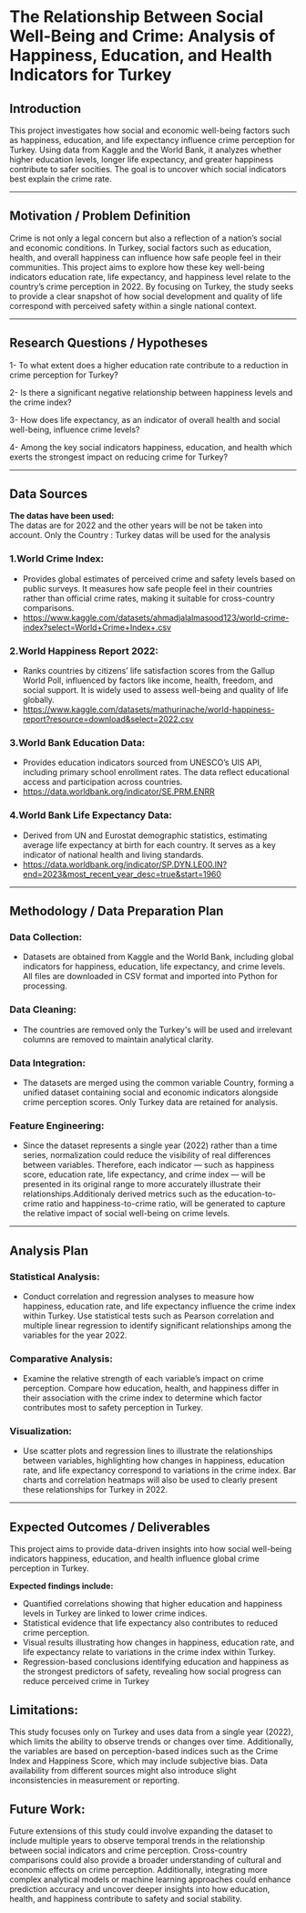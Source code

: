 # The Relationship Between Social Well-Being and Crime:  Analysis of Happiness, Education, and Health Indicators for Turkey

## Introduction
This project investigates how social and economic well-being factors such as happiness, education, and life expectancy influence crime perception for Turkey. Using  data from Kaggle and the World Bank, it analyzes whether higher education levels, longer life expectancy, and greater happiness contribute to safer socities. The goal is to uncover which social indicators best explain the crime rate.

---
## Motivation / Problem Definition
Crime is not only a legal concern but also a reflection of a nation’s social and economic conditions. In Turkey, social factors such as education, health, and overall happiness can influence how safe people feel in their communities. This project aims to explore how these key well-being indicators education rate, life expectancy, and happiness level relate to the country’s crime perception in 2022. By focusing on Turkey, the study seeks to provide a clear snapshot of how social development and quality of life correspond with perceived safety within a single national context.

---
## Research Questions / Hypotheses
1- To what extent does a higher education rate contribute to a reduction in crime perception for Turkey?

2- Is there a significant negative relationship between happiness levels and the crime index?

3- How does life expectancy, as an indicator of overall health and social well-being, influence crime levels?

4- Among the key social indicators happiness, education, and health  which exerts the strongest impact on reducing crime for Turkey?

---
## Data Sources
**The datas have been used:**  
The datas are for 2022 and the other years will be not be taken into account. Only the Country : Turkey datas will be used for the analysis
### 1.World Crime Index:
 - Provides global estimates of perceived crime and safety levels based on public surveys. It measures how safe people feel in their countries rather than official crime rates, making it suitable for cross-country comparisons.
 - https://www.kaggle.com/datasets/ahmadjalalmasood123/world-crime-index?select=World+Crime+Index+.csv
### 2.World Happiness Report 2022:
 - Ranks countries by citizens’ life satisfaction scores from the Gallup World Poll, influenced by factors like income, health, freedom, and social support. It is widely used to assess well-being and quality of life globally.
 - https://www.kaggle.com/datasets/mathurinache/world-happiness-report?resource=download&select=2022.csv
### 3.World Bank Education Data:
 - Provides education indicators sourced from UNESCO’s UIS API, including primary school enrollment rates. The data reflect educational access and participation across countries.
 - https://data.worldbank.org/indicator/SE.PRM.ENRR
### 4.World Bank Life Expectancy Data:
 - Derived from UN and Eurostat demographic statistics, estimating average life expectancy at birth for each country. It serves as a key indicator of national health and living standards.
 - https://data.worldbank.org/indicator/SP.DYN.LE00.IN?end=2023&most_recent_year_desc=true&start=1960



---
## Methodology / Data Preparation Plan
### Data Collection:
 - Datasets are obtained from Kaggle and the World Bank, including global indicators for happiness, education, life expectancy, and crime levels. All files are downloaded in CSV format and imported into Python for processing.

### Data Cleaning:
- The countries are removed only the Turkey's will be used and irrelevant columns are removed to maintain analytical clarity.

### Data Integration:
- The datasets are merged using the common variable Country, forming a unified dataset containing social and economic indicators alongside crime perception scores. Only Turkey data are retained for analysis.

### Feature Engineering:
 -  Since the dataset represents a single year (2022) rather than a time series, normalization could reduce the visibility of real differences between variables. Therefore, each indicator — such as happiness score, education rate, life expectancy, and crime index — will be presented in its original range to more accurately illustrate their relationships.Additionaly derived metrics such as the education-to-crime ratio and happiness-to-crime ratio, will be generated to capture the relative impact of social well-being on crime levels. 


---
## Analysis Plan

### Statistical Analysis:
 - Conduct correlation and regression analyses to measure how happiness, education rate, and life expectancy influence the crime index within Turkey. Use statistical tests such as Pearson correlation and multiple linear regression to identify significant relationships among the variables for the year 2022.

### Comparative Analysis:
 - Examine the relative strength of each variable’s impact on crime perception. Compare how education, health, and happiness differ in their association with the crime index to determine which factor contributes most to safety perception in Turkey.

### Visualization:
 - Use scatter plots and regression lines to illustrate the relationships between variables, highlighting how changes in happiness, education rate, and life expectancy correspond to variations in the crime index. Bar charts and correlation heatmaps will also be used to clearly present these relationships for Turkey in 2022.


---
## Expected Outcomes / Deliverables

This project aims to provide data-driven insights into how social well-being indicators happiness, education, and health influence global crime perception in Turkey.

**Expected findings include:** 

 - Quantified correlations showing that higher education and happiness levels in Turkey are linked to lower crime indices.
 - Statistical evidence that life expectancy  also contributes to reduced crime perception.
 -  Visual results illustrating how changes in happiness, education rate, and life expectancy relate to variations in the crime index within Turkey.
 -  Regression-based conclusions identifying education and happiness as the strongest predictors of safety, revealing how social progress can reduce perceived crime in Turkey

## Limitations:
This study focuses only on Turkey and uses data from a single year (2022), which limits the ability to observe trends or changes over time. Additionally, the variables are based on perception-based indices such as the Crime Index and Happiness Score, which may include subjective bias. Data availability from different sources might also introduce slight inconsistencies in measurement or reporting.

## Future Work:
Future extensions of this study could involve expanding the dataset to include multiple years to observe temporal trends in the relationship between social indicators and crime perception. Cross-country comparisons could also provide a broader understanding of cultural and economic effects on crime perception. Additionally, integrating more complex analytical models or machine learning approaches could enhance prediction accuracy and uncover deeper insights into how education, health, and happiness contribute to safety and social stability.
